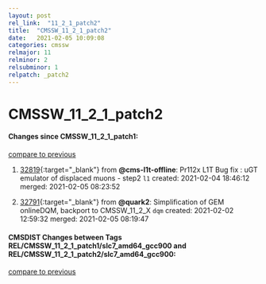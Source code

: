```yaml
---
layout: post
rel_link:  "11_2_1_patch2"
title:  "CMSSW_11_2_1_patch2"
date:   2021-02-05 10:09:08
categories: cmssw
relmajor: 11
relminor: 2
relsubminor: 1
relpatch: _patch2
---
```


# CMSSW_11_2_1_patch2
#### Changes since CMSSW_11_2_1_patch1:
[compare to previous](https://github.com/cms-sw/cmssw/compare/CMSSW_11_2_1_patch1...CMSSW_11_2_1_patch2)



1. [32819](http://github.com/cms-sw/cmssw/pull/32819){:target="_blank"}  from **@cms-l1t-offline**: Pr112x L1T Bug fix : uGT emulator of displaced muons - step2 `l1`  created: 2021-02-04 18:46:12 merged: 2021-02-05 08:23:52



2. [32791](http://github.com/cms-sw/cmssw/pull/32791){:target="_blank"}  from **@quark2**: Simplification of GEM onlineDQM, backport to CMSSW_11_2_X `dqm`  created: 2021-02-02 12:59:32 merged: 2021-02-05 08:19:47



#### CMSDIST Changes between Tags REL/CMSSW_11_2_1_patch1/slc7_amd64_gcc900 and REL/CMSSW_11_2_1_patch2/slc7_amd64_gcc900:
[compare to previous](https://github.com/cms-sw/cmsdist/compare/REL/CMSSW_11_2_1_patch1/slc7_amd64_gcc900...REL/CMSSW_11_2_1_patch2/slc7_amd64_gcc900)


